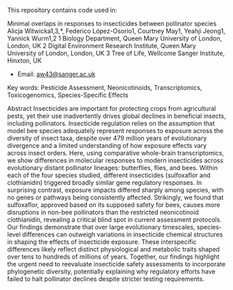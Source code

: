 This repository contains code used in:

Minimal overlaps in responses to insecticides between pollinator species 
Alicja Witwicka1,3,*, Federico López-Osorio1, Courtney May1, Yeahji Jeong1, Yannick Wurm1,2
1 Biology Department, Queen Mary University of London, London, UK
2 Digital Environment Research Institute, Queen Mary University of London, London, UK 
3 Tree of Life, Wellcome Sanger Institute, Hinxton, UK
* Email: aw43@sanger.ac.uk

Key words: Pesticide Assessment, Neonicotinoids, Transcriptomics, Toxicogenomics, Species-Specific Effects 

Abstract 
Insecticides are important for protecting crops from agricultural pests, yet their use inadvertently drives global declines in beneficial insects, including pollinators. Insecticide regulation relies on the assumption that model bee species adequately represent responses to exposure across the diversity of insect taxa, despite over 479 million years of evolutionary divergence and a limited understanding of how exposure effects vary across insect orders. Here, using comparative whole-brain transcriptomics, we show differences in molecular responses to modern insecticides across evolutionary distant pollinator lineages: butterflies, flies, and bees. Within each of the four species studied, different insecticides (sulfoxaflor and clothianidin) triggered broadly similar gene regulatory responses. In surprising contrast, exposure impacts differed sharply among species, with no genes or pathways being consistently affected.  Strikingly, we found that sulfoxaflor, approved based on its supposed safety for bees, causes more disruptions in non-bee pollinators than the restricted neonicotinoid clothianidin, revealing a critical blind spot in current assessment protocols. Our findings demonstrate that over large evolutionary timescales, species‐level differences can outweigh variations in insecticide chemical structures in shaping the effects of insecticide exposure. These interspecific differences likely reflect distinct physiological and metabolic traits shaped over tens to hundreds of millions of years. Together, our findings highlight the urgent need to reevaluate insecticide safety assessments to incorporate phylogenetic diversity, potentially explaining why regulatory efforts have failed to halt pollinator declines despite stricter testing requirements.
